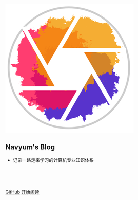 ![logo](logo.svg)

## Navyum's Blog
- 记录一路走来学习的计算机专业知识体系  

<br>
<br>
<span id="busuanzi_container_site_pv" style='display:none'>
    👀 本站总访问量：<span id="busuanzi_value_site_pv"></span> 次
</span>
<span id="busuanzi_container_site_uv" style='display:none'>
    | 🚴 本站总访客数：<span id="busuanzi_value_site_uv"></span> 人
</span>

<br>

[GitHub](https://github.com/Navyum/Knowledge)
[开始阅读](/README.md)
